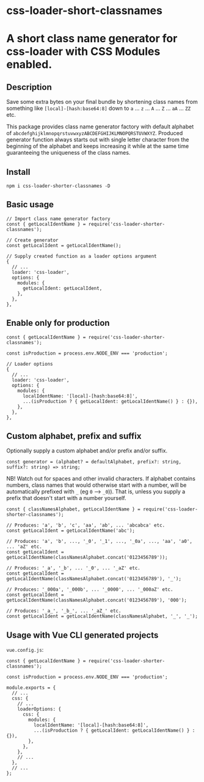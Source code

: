 # css-loader-short-classnames

# A short class name generator for css-loader with CSS Modules enabled.

## Description
Save some extra bytes on your final bundle by shortening class names from something like `[local]-[hash:base64:8]` down to `a` ... `z` ... `A` ... `Z` ... `aA` ... `ZZ` etc.

This package provides class name generator factory with default alphabet of `abcdefghijklmnopqrstuvwxyzABCDEFGHIJKLMNOPQRSTUVWXYZ`. Produced generator function always starts out with single letter character from the beginning of the alphabet and keeps increasing it while at the same time guaranteeing the uniqueness of the class names.

## Install

```
npm i css-loader-shorter-classnames -D
```

## Basic usage

```
// Import class name generator factory
const { getLocalIdentName } = require('css-loader-shorter-classnames');

// Create generator
const getLocalIdent = getLocalIdentName();

// Supply created function as a loader options argument
{
  // ...
  loader: 'css-loader',
  options: {
    modules: {
      getLocalIdent: getLocalIdent,
    },
  },
},
```

## Enable only for production
```
const { getLocalIdentName } = require('css-loader-shorter-classnames');

const isProduction = process.env.NODE_ENV === 'production';

// Loader options
{
  // ...
  loader: 'css-loader',
  options: {
    modules: {
      localIdentName: '[local]-[hash:base64:8]',
      ...(isProduction ? { getLocalIdent: getLocalIdentName() } : {}),
    },
  },
},
```

## Custom alphabet, prefix and suffix
Optionally supply a custom alphabet and/or prefix and/or suffix.

```
const generator = (alphabet? = defaultAlphabet, prefix?: string, suffix?: string) => string;
```

NB! Watch out for spaces and other invalid characters. If alphabet contains numbers, class names that would otherwise start with a number, will be automatically prefixed with `_` (eg `0` --> `_0`)). That is, unless you supply a prefix that doesn't start with a number yourself.

```
const { classNamesAlphabet, getLocalIdentName } = require('css-loader-shorter-classnames');

// Produces: 'a', 'b', 'c', 'aa', 'ab', ... 'abcabca' etc.
const getLocalIdent = getLocalIdentName('abc');

// Produces: 'a', 'b', ..., '_0', '_1', ..., '_0a', ..., 'aa', 'a0', ... 'aZ' etc.
const getLocalIdent = getLocalIdentName(classNamesAlphabet.concat('0123456789'));

// Produces: '_a', '_b', ... '_0', ... '_aZ' etc.
const getLocalIdent = getLocalIdentName(classNamesAlphabet.concat('0123456789'), '_');

// Produces: '_000a', '_000b', ... '_0000', ... '_000aZ' etc.
const getLocalIdent = getLocalIdentName(classNamesAlphabet.concat('0123456789'), '000');

// Produces: '_a_', '_b_', ... '_aZ_' etc.
const getLocalIdent = getLocalIdentName(classNamesAlphabet, '_', '_');
```

## Usage with Vue CLI generated projects

`vue.config.js`:

```
const { getLocalIdentName } = require('css-loader-shorter-classnames');

const isProduction = process.env.NODE_ENV === 'production';

module.exports = {
  // ...
  css: {
    // ...
    loaderOptions: {
      css: {
        modules: {
          localIdentName: '[local]-[hash:base64:8]',
          ...(isProduction ? { getLocalIdent: getLocalIdentName() } : {}),
        },
      },
    },
    // ...
  },
  // ...
};
```
